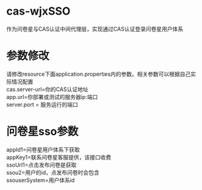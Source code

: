 # cas-wjxSSO
作为问卷星与CAS认证中间代理层，实现通过CAS认证登录问卷星用户体系
# 参数修改
请修改resource下面application.properties内的参数。相关参数可以根据自己实际情况配置  
cas.server-url=你的CAS认证地址  
app.url=你部署或测试的服务器ip:端口  
server.port = 服务运行的端口

# 问卷星sso参数
appId1=问卷星用户体系下获取  
appKey1=联系问卷星客服提供，该接口收费  
ssoUrl1=点击发布问卷是获取  
ssou2=用户的id，点发布问卷时会包含  
ssouserSystem=用户体系id  
